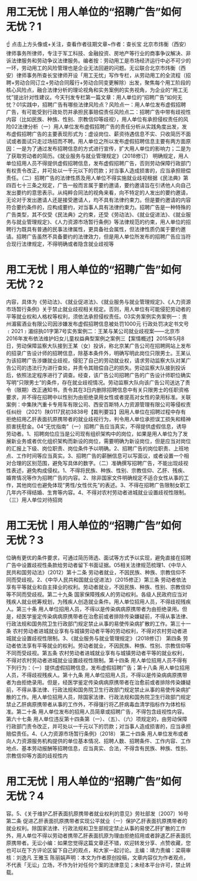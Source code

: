 # 用工无忧丨用人单位的“招聘广告”如何无忧？1

☝ 点击上方头像或+关注，查看作者往期文章~作者：查长宝 北京市炜衡（西安）律师事务所律师，专注于军工科技、金融投资、房地产等行业的商事争议解决、非诉法律服务和劳动争议法律服务。编者按：劳动用工是市场经济运行中必不可少的一环，劳动用工的风险管理也是企业无法回避的问题。无讼联合北京市炜衡（西安）律师事务所查长宝律师开设「用工无忧」写作专栏，从劳动用工的全流程（招聘+劳动合同订立+劳动合同履行+劳动合同变更解除）出发，聚焦每个用工阶段的核心风险点，融合法律分析的理论视角和实务案例的实务视角，为企业的“用工无忧”提出针对性建议。今天刊发专栏第一篇文章：用人单位的“招聘广告”如何无忧？01实践中，招聘广告有哪些法律风险点？风险点一：用人单位发布虚假招聘广告，有可能受到行政处罚并承担民事赔偿责任风险点二：招聘广告中带有歧视性内容（比如民族、种族、性别、宗教信仰等歧视），用人单位有承担侵权责任的风险02法律分析（一）用人单位发布虚假招聘广告的责任分析从实践角度出发，发布虚假招聘广告的主要表现形式为：虚设岗位、薪资待遇信息不实、只收简历不面试或者面试只走过场招而不聘。用人单位之所以发布虚假招聘信息主要有两方面原因：一是为了通过发布招聘信息的方式进行宣传，扩大用人单位的影响力；二是为了获取劳动者的简历。《就业服务与就业管理规定》（2018修订） 明确规定，用人单位招用人员不得提供虚假招聘信息，发布虚假招聘广告，否则劳动保障行政部门有权责令改正，并可处以一千元以下的罚款；对当事人造成损害的，应当承担赔偿责任。（二）招聘广告的法律性质及用人单位不得实施就业歧视根据《民法典》第四百七十三条之规定，广告一般而言属于要约邀请，要约邀请旨在引诱他人向自己发出要约的意思表示。从纯粹合同法的视角来看，向不特定的人发出的要约邀请，无论对于发出邀请人还是接受邀请人，均不具有法律约束力。但是要约邀请的内容符合要约条件的，应构成要约，对当事人具有法律约束力。招聘广告是一种特殊的广告类型，其不仅受《民法典》之约束，还受《劳动法》、《就业促进法》、《就业服务与就业管理规定》、《人力资源市场暂行条例》等法律规范的约束，用人单位的招聘行为既具有普通的民事法律属性，更具备社会属性，但法律性质仍属于要约邀请。招聘广告虽然不具备要约的法律效力，但是用人单位所发布的招聘广告应当符合现行法律规定，不得明确或者隐含就业歧视等

# 用工无忧丨用人单位的“招聘广告”如何无忧？2

内容，具体为《劳动法》、《就业促进法》、《就业服务与就业管理规定》、《人力资源市场暂行条例》关于禁止就业歧视相关规定。否则，用人单位有可能侵犯劳动者的平等就业权和人格权等权利，须依法承担侵权责任。03实务案例实务案例一：贵州湄窖酒业有限公司因涉嫌发布虚假招聘信息被处罚1000元 行政处罚决定书文号﹝2021﹞湄综执01字第7号实务案例二：王某与某公司就业歧视案——北京市2016年发布依法维护妇女儿童权益典型案例之案例三【案情概述】2015年5月8日，劳动保障监察大队接到王某（女）投诉，称北京某广告公司在招聘网站上发布的招录广告设计师的招聘信息，除基本条件外，明确写明此岗位只限男士。王某认为该招聘广告涉嫌就业歧视，侵犯了自己的劳动就业权，请求劳动监察大队对某广告公司的违法行为进行查处，并责令其赔偿自己的损失。劳动监察大队接到投诉后，依照法定程序进行了调查。经查，该广告公司招聘广告的广告设计师职位确实写明“只限男士”的条件，存在就业歧视情况。劳动监察大队向该广告公司送达了责令（限期）改正通知书，责令其在3日内删除招聘信息中有关只限男士的任职资格要求，并不得在招聘中以性别为由拒绝录用女性或者提高对女性的录用标准。关联案例：中集陕汽重卡专用车有限公司、西安百斯特人力资源管理有限公司等侵权责任纠纷 （2021）陕0117民初3838号【裁判要旨】因用人单位在招聘过程中存有拒绝招用乙肝表面抗原携带者的就业歧视行为，判令用人单位承担误工损失和精神损害抚慰金。04“无忧指南”（一）招聘广告应当真实，不得提供虚假信息，诱导劳动者。1、招聘岗位应当是公司现有组织架构中的岗位，如果是用人单位为了发展新业务或者优化组织架构而新设的岗位，需要明确为新设岗位，但是应当对岗位的汇报上下级、岗位职责、岗位条件予以明确。2、招聘广告的岗位职责、上班地点、工作时间等应当真实。3、招聘广告的薪酬信息可以写面议，或者设置一个相对合理的区别范围，避免写具体的数字。（二）准确撰写招聘广告，不能出现歧视性表述，避免构成侵权。1、不得将民族、种族、性别、宗教信仰、乙肝、残疾、婚育情况等作为招聘广告的内容。2、除非国家文件明确规定不适合女性从事的工作，其他岗位也避免体现“男性/女性优先”的表述。3、不得在招聘广告限制女职工几年内不得结婚、生育等内容。4、不得对农村劳动者进城就业设置歧视性限制。（三）用人单位对待招岗

# 用工无忧丨用人单位的“招聘广告”如何无忧？3

位确有更优的条件要求，可通过简历筛选、面试等方式予以实现，避免直接在招聘广告中设置歧视性条款给劳动者留下书面证据。05相关法律规范梳理1、《中华人民共和国劳动法》（2012）第十二条 劳动者就业，不因民族、种族、宗教信仰不同而受歧视。2、《中华人民共和国就业促进法》（2015修正）第三条 劳动者依法享有平等就业和自主择业的权利。劳动者就业，不因民族、种族、性别、宗教信仰等不同而受歧视。第二十九条 国家保障残疾人的劳动权利。各级人民政府应当对残疾人就业统筹规划，为残疾人创造就业条件。用人单位招用人员，不得歧视残疾人。第三十条 用人单位招用人员，不得以是传染病病原携带者为由拒绝录用。但是，经医学鉴定传染病病原携带者在治愈前或者排除传染嫌疑前，不得从事法律、行政法规和国务院卫生行政部门规定禁止从事的易使传染病扩散的工作。第三十一条 农村劳动者进城就业享有与城镇劳动者平等的劳动权利，不得对农村劳动者进城就业设置歧视性限制。3、《就业服务与就业管理规定》（2018修订） 第四条 劳动者依法享有平等就业的权利。劳动者就业，不因民族、种族、性别、宗教信仰等不同而受歧视。第五条 农村劳动者进城就业享有与城镇劳动者平等的就业权利，不得对农村劳动者进城就业设置歧视性限制。第十四条 用人单位招用人员不得有下列行为：（一）提供虚假招聘信息，发布虚假招聘广告；第十八条 用人单位招用人员，不得歧视残疾人。第十九条 用人单位招用人员，不得以是传染病病原携带者为由拒绝录用。但是，经医学鉴定传染病病原携带者在治愈前或者排除传染嫌疑前，不得从事法律、行政法规和国务院卫生行政部门规定禁止从事的易使传染病扩散的工作。用人单位招用人员，除国家法律、行政法规和国务院卫生行政部门规定禁止乙肝病原携带者从事的工作外，不得强行将乙肝病毒血清学指标作为体检标准。第二十条 用人单位发布的招用人员简章或招聘广告，不得包含歧视性内容。第六十七条 用人单位违反第十四条第（一）、（五）、（六）项规定的，由劳动保障行政部门责令改正，并可处以一千元以下的罚款；对当事人造成损害的，应当承担赔偿责任。4、《人力资源市场暂行条例》（2018） 第二十四条 用人单位发布或者向人力资源服务机构提供的单位基本情况、招聘人数、招聘条件、工作内容、工作地点、基本劳动报酬等招聘信息，应当真实、合法，不得含有民族、种族、性别、宗教信仰等方面的歧视性内

# 用工无忧丨用人单位的“招聘广告”如何无忧？4

容。5、《关于维护乙肝表面抗原携带者就业权利的意见》劳社部发〔2007〕16号第二条 促进乙肝表面抗原携带者实现公平就业（一）保护乙肝表面抗原携带者的就业权利。除国家法律、行政法规和卫生部规定禁止从事的易使乙肝扩散的工作外，用人单位不得以劳动者携带乙肝表面抗原为理由拒绝招用或者辞退乙肝表面抗原携带者。无讼小编：如果您觉得这篇文章还不错，欢迎转发分享、点赞收藏，您也可以在下方评论区留下自己的观点，和大家一起讨论。主编：靖力责编：梁萌审核：刘逸凡 王雅玉 陈丽娟声明：本文为作者原创投稿，文章内容仅为作者观点，不代表「无讼」立场，不作为针对任何个案的法律意见；未经本平台许可，禁止转载。

